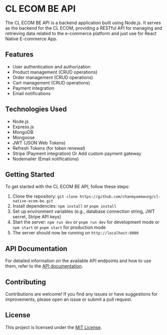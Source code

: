 # CL ECOM BE API

The CL ECOM BE API is a backend application built using Node.js. It serves as the backend for the CL ECOM, providing a RESTful API for managing and retrieving data related to the e-commerce platform and just use for React Native E-commerce App.

## Features

- User authentication and authorization
- Product management (CRUD operations)
- Order management (CRUD operations)
- Cart management (CRUD operations)
- Payment integration
- Email notifications

## Technologies Used

- Node.js
- Express.js
- MongoDB
- Mongoose
- JWT (JSON Web Tokens)
- Refresh Tokens (for token renewal)
- Stripe (Payment integration) Or Add custom payment gateway
- Nodemailer (Email notifications)

## Getting Started

To get started with the CL ECOM BE API, follow these steps:

1. Clone the repository: `git clone https://github.com/chanmyaemaung/cl-native-ecom-be.git`
2. Install dependencies: `npm install` or `pnpm install`
3. Set up environment variables (e.g., database connection string, JWT secret, Stripe API keys)
4. Start the server: `npm run dev` or `pnpm run dev` for development mode or `npm start` or `pnpm start` for production mode
5. The server should now be running on `http://localhost:8000`

## API Documentation

For detailed information on the available API endpoints and how to use them, refer to the [API documentation](/docs/api.md).

## Contributing

Contributions are welcome! If you find any issues or have suggestions for improvements, please open an issue or submit a pull request.

## License

This project is licensed under the [MIT License](LICENSE).
